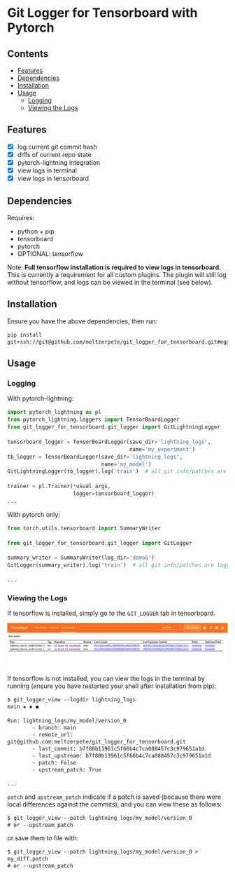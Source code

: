 # Git Logger for Tensorboard with Pytorch
          
## Contents

- [Features](#Features)
- [Dependencies](#Dependencies)
- [Installation](#Installation)
- [Usage](#Usage)
  - [Logging](#Logging)
  - [Viewing the Logs](#Viewing-the-Logs)

## Features

- [x] log current git commit hash
- [x] diffs of current repo state
- [x] pytorch-lightning integration
- [x] view logs in terminal
- [x] view logs in tensorboard

## Dependencies

Requires:

- python + pip
- tensorboard
- pytorch
- OPTIONAL: tensorflow

Note: **Full tensorflow installation is required to view logs in tensorboard.** This is currently a requirement for
all custom plugins. The plugin will still log without tensorflow, and logs can be viewed in the terminal (see below).

## Installation

Ensure you have the above dependencies, then run:

```shell
pip install git+ssh://git@github.com/meltzerpete/git_logger_for_tensorboard.git#egg=git_logger_for_tensorboard
````

## Usage

### Logging

With pytorch-lightning:

```python
import pytorch_lightning as pl
from pytorch_lightning.loggers import TensorBoardLogger
from git_logger_for_tensorboard.git_logger import GitLightningLogger

tensorboard_logger = TensorBoardLogger(save_dir='lightning_logs',
                                       name='my_experiment')
tb_logger = TensorBoardLogger(save_dir='lightning_logs',
                              name='my_model')
GitLightningLogger(tb_logger).log('train')  # all git info/patches are logged to the current lightning run dir

trainer = pl.Trainer(*usual_args,
                     logger=tensorboard_logger)
...
```

With pytorch only:

```python
from torch.utils.tensorboard import SummaryWriter

from git_logger_for_tensorboard.git_logger import GitLogger

summary_writer = SummaryWriter(log_dir='demo6')
GitLogger(summary_writer).log('train')  # all git info/patches are logged to the log_dir

...
```

### Viewing the Logs

If tensorflow is installed, simply go to the `GIT_LOGGER` tab in tensorboard.

![](https://github.com/meltzerpete/git_logger_for_tensorboard/blob/main/img/Screenshot%202022-12-21%20at%2014.56.48.png)

If tensorflow is not installed, you can view the logs in the terminal by running (ensure you have restarted your shell
after installation from pip):

```shell
$ git_logger_view --logdir lightning_logs                                                                                                                                                                     main ✚ ✱ ◼

Run: lightning_logs/my_model/version_0
        - branch: main
        - remote_url: git@github.com:meltzerpete/git_logger_for_tensorboard.git
        - last_commit: b7f80b13961c5f66b4c7ca088457c3c979651a1d
        - last_upstream: b7f80b13961c5f66b4c7ca088457c3c979651a1d
        - patch: False
        - upstream_patch: True

...
```

`patch` and `upstream_patch` indicate if a patch is saved (because there were local differences against the commits),
and you can view these as follows:

```shell
$ git_logger_view --patch lightning_logs/my_model/version_0
# or --upstream_patch
```

or save them to file with:

```shell
$ git_logger_view --patch lightning_logs/my_model/version_0 > my_diff.patch
# or --upstream_patch
```
